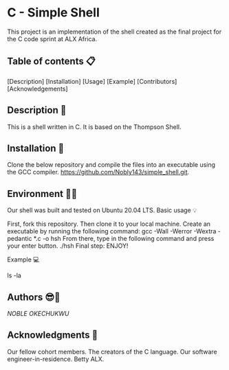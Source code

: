 # C - Simple Shell

This project is an implementation of the shell created as the final project for the C code sprint at ALX Africa. 

## Table of contents 📋

[Description]
[Installation]
[Usage]
[Example]
[Contributors]
[Acknowledgements]

## Description 📧

This is a shell written in C. It is based on the Thompson Shell. 

## Installation 🔧

Clone the below repository and compile the files into an executable using the GCC compiler.
https://github.com/Nobly143/simple_shell.git.

## Environment 🌲🌲

Our shell was built and tested on Ubuntu 20.04 LTS. Basic usage 💡

First, fork this repository.
Then clone it to your local machine.
Create an executable by running the following command:
gcc -Wall -Werror -Wextra -pedantic *.c -o hsh
From there, type in the following command and press your enter button.
./hsh
Final step: ENJOY!

Example 💻

ls -la

## Authors 😎💪

*NOBLE OKECHUKWU*

## Acknowledgments 🙏

Our fellow cohort members.
The creators of the C language.
Our software engineer-in-residence.
Betty ALX.
